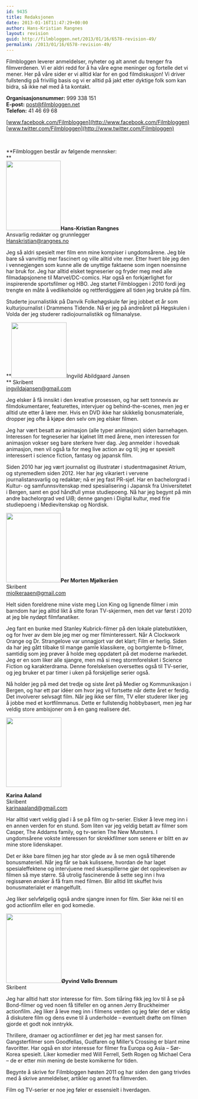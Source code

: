 ```yaml
---
id: 9435
title: Redaksjonen
date: 2013-01-16T11:47:29+00:00
author: Hans-Kristian Rangnes
layout: revision
guid: http://filmbloggen.net/2013/01/16/6578-revision-49/
permalink: /2013/01/16/6578-revision-49/
---
```

Filmbloggen leverer anmeldelser, nyheter og alt annet du trenger fra filmverdenen. Vi er aldri redd for å ha våre egne meninger og fortelle det vi mener. Her på våre sider er vi alltid klar for en god filmdiskusjon! Vi driver fullstendig på frivillig basis og vi er alltid på jakt etter dyktige folk som kan bidra, så ikke nøl med å ta kontakt.

**Organisasjonsnummer:** 999 338 151  
**E-post:** post@filmbloggen.net  
**Telefon:** 41 46 69 68

[www.facebook.com/Filmbloggen](http://www.facebook.com/Filmbloggen)  
[www.twitter.com/Filmbloggen](http://www.twitter.com/Filmbloggen)

&nbsp;

**Filmbloggen består av følgende mennsker:  
**  
**<img class="size-full wp-image-6579 alignleft" src="http://filmbloggen.net/wp-content/uploads//2012/08/hansi3.jpg" alt="" width="148" height="188" />Hans-Kristian Rangnes**  
Ansvarlig redaktør og grunnlegger  
Hanskristian@rangnes.no

Jeg så aldri spesielt mer film enn mine kompiser i ungdomsårene. Jeg ble bare så vanvittig mer fascinert og ville alltid vite mer. Etter hvert ble jeg den i vennegjengen som kunne alle de unyttige faktaene som ingen noensinne har bruk for. Jeg har alltid elsket tegneserier og fryder meg med alle filmadapsjonene til Marvel/DC-comics. Har også en forkjærlighet for inspirerende sportsfilmer og HBO. Jeg startet Filmbloggen i 2010 fordi jeg trengte en måte å vedlikeholde og rettferdiggjøre all tiden jeg brukte på film.

Studerte journalistikk på Danvik Folkehøgskule før jeg jobbet et år som kulturjournalist i Drammens Tidende. Nå er jeg på andreåret på Høgskulen i Volda der jeg studerer radiojournalistikk og filmanalyse.

**<a href="http://filmbloggen.net/redaksjonen/img_1127/" rel="attachment wp-att-6691"><img class="size-thumbnail wp-image-6691 alignleft" src="http://filmbloggen.net/wp-content/uploads//2012/08/IMG_1127-150x150.jpg" alt="" width="150" height="150" /></a>Ingvild Abildgaard Jansen  
** Skribent  
ingvildajansen@gmail.com

Jeg elsker å få innsikt i den kreative prosessen, og har sett tonnevis av filmdokumentarer, featurettes, intervjuer og behind-the-scenes, men jeg er alltid ute etter å lære mer. Hvis en DVD ikke har skikkelig bonusmateriale, dropper jeg ofte å kjøpe den selv om jeg elsker filmen.

Jeg har vært besatt av animasjon (alle typer animasjon) siden barnehagen. Interessen for tegneserier har kjølnet litt med årene, men interessen for animasjon vokser seg bare sterkere hver dag. Jeg anmelder i hovedsak animasjon, men vil også ta for meg live action av og til; jeg er spesielt interessert i science fiction, fantasy og japansk film.

Siden 2010 har jeg vært journalist og illustratør i studentmagasinet Atrium, og styremedlem siden 2012. Her har jeg vikariert i vervene journalistansvarlig og redaktør; nå er jeg fast PR-sjef. Har en bachelorgrad i Kultur- og samfunnsvitenskap med spesialisering i Japansk fra Universitetet i Bergen, samt en god håndfull ymse studiepoeng. Nå har jeg begynt på min andre bachelorgrad ved UiB; denne gangen i Digital kultur, med frie studiepoeng i Medievitenskap og Nordisk.

**<a href="http://filmbloggen.net/redaksjonen/221953_10150170140848632_4055344_n/" rel="attachment wp-att-6594"><img class="alignleft size-thumbnail wp-image-6594" src="http://filmbloggen.net/wp-content/uploads//2012/08/221953_10150170140848632_4055344_n-150x150.jpg" alt="" width="148" height="188" /></a>Per Morten Mjølkeråen**  
Skribent  
mjolkeraaen@gmail.com

Helt siden foreldrene mine viste meg Lion King og lignende filmer i min barndom har jeg alltid likt å sitte foran TV-skjermen, men det var først i 2010 at jeg ble nydøpt filmfanatiker.

Jeg fant en bunke med Stanley Kubrick-filmer på den lokale platebutikken, og for hver av dem ble jeg mer og mer filminteressert. Når A Clockwork Orange og Dr. Strangelove var unnagjort var det klart; Film er herlig. Siden da har jeg gått tilbake til mange gamle klassikere, og bortglemte b-filmer, samtidig som jeg prøver å holde meg oppdatert på det moderne markedet. Jeg er en som liker alle sjangre, men må si meg stormforelsket i Science Fiction og karakterdrama. Denne forelskelsen oversettes også til TV-serier, og jeg bruker et par timer i uken på forskjellige serier også.

Nå holder jeg på med det tredje og siste året på Medier og Kommunikasjon i Bergen, og har ett par idéer om hvor jeg vil fortsette når dette året er ferdig. Det involverer selvsagt film. Når jeg ikke ser film, TV eller studerer liker jeg å jobbe med et kortfilmmanus. Dette er fullstendig hobbybasert, men jeg har veldig store ambisjoner om å en gang realisere det.

<a href="http://filmbloggen.net/redaksjonen/dsc_0984-3/" rel="attachment wp-att-7160"><img class="size-thumbnail wp-image-7160 alignleft" src="http://filmbloggen.net/wp-content/uploads//2012/08/DSC_09842-e1348224608617-150x150.jpg" alt="" width="150" height="188" /></a>

**Karina Aaland**  
Skribent  
karinaaaland@gmail.com

Har alltid vært veldig glad i å se på film og tv-serier. Elsker å leve meg inn i en annen verden for en stund. Som liten var jeg veldig betatt av filmer som Casper, The Addams family, og tv-serien The New Munsters. I ungdomsårene vokste interessen for skrekkfilmer som senere er blitt en av mine store lidenskaper.

Det er ikke bare filmen jeg har stor glede av å se men også tilhørende bonusmateriell. Når jeg får se bak kulissene, hvordan de har laget spesialeffektene og intervjuene med skuespillerne gjør det opplevelsen av filmen så mye større. Så utrolig fascinerende å sette seg inn i hva regissøren ønsker å få fram med filmen. Blir alltid litt skuffet hvis bonusmaterialet er mangelfullt.

Jeg liker selvfølgelig også andre sjangre innen for film. Sier ikke nei til en god actionfilm eller en god komedie.

**<a href="http://filmbloggen.net/redaksjonen/attachment/6589/" rel="attachment wp-att-6589"><img class="size-large wp-image-6589 alignleft" src="http://filmbloggen.net/wp-content/uploads//2012/08/SDC14324-464x620.jpg" alt="" width="150" height="188" /></a>Øyvind Vøllo Brennum**  
Skribent

Jeg har alltid hatt stor interesse for film. Som tiåring fikk jeg lov til å se på Bond-filmer og ved noen få tilfeller en og annen Jerry Bruckheimer actionfilm. Jeg liker å leve meg inn i filmens verden og jeg føler det er viktig å diskutere film og dens evne til å underholde &#8211; eventuelt drøfte om filmen gjorde et godt nok inntrykk.

Thrillere, dramaer og actionfilmer er det jeg har mest sansen for. Gangsterfilmer som Goodfellas, Gudfaren og Miller&#8217;s Crossing er blant mine favoritter. Har også en stor interesse for filmer fra Europa og Asia &#8211; Sør-Korea spesielt. Liker komedier med Will Ferrell, Seth Rogen og Michael Cera &#8211; de er etter min mening de beste komikerne for tiden.

Begynte å skrive for Filmbloggen høsten 2011 og har siden den gang trivdes med å skrive anmeldelser, artikler og annet fra filmverden.

Film og TV-serier er noe jeg føler er essensielt i hverdagen.